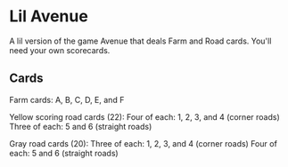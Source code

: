 # Lil Avenue 

A lil version of the game Avenue that deals Farm and Road cards. You'll need your own scorecards.

## Cards

Farm cards: A, B, C, D, E, and F

Yellow scoring road cards (22):
  Four of each: 1, 2, 3, and 4 (corner roads)
  Three of each: 5 and 6 (straight roads)

Gray road cards (20):
  Three of each: 1, 2, 3, and 4 (corner roads)
  Four of each: 5 and 6 (straight roads)
